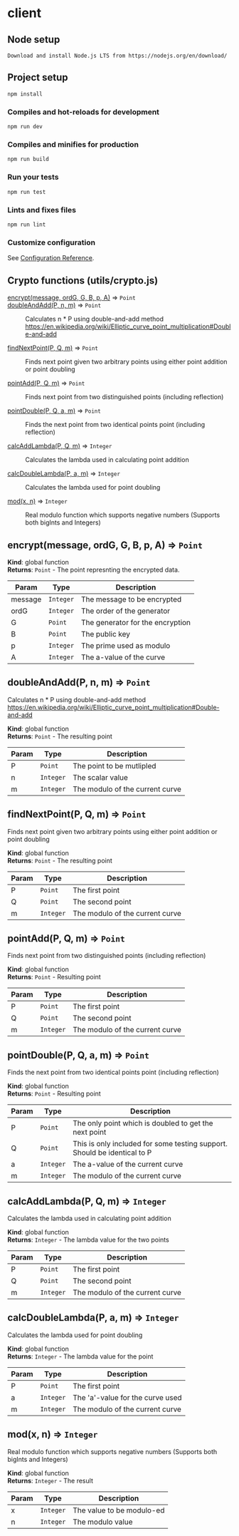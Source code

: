 # client

## Node setup
```
Download and install Node.js LTS from https://nodejs.org/en/download/
```

## Project setup
```
npm install
```

### Compiles and hot-reloads for development
```
npm run dev
```

### Compiles and minifies for production
```
npm run build
```

### Run your tests
```
npm run test
```

### Lints and fixes files
```
npm run lint
```

### Customize configuration
See [Configuration Reference](https://cli.vuejs.org/config/).


## Crypto functions (utils/crypto.js)

<dl>
<dt><a href="#encrypt">encrypt(message, ordG, G, B, p, A)</a> ⇒ <code>Point</code></dt>
<dd></dd>
<dt><a href="#doubleAndAdd">doubleAndAdd(P, n, m)</a> ⇒ <code>Point</code></dt>
<dd><p>Calculates n * P using double-and-add method
<a href="https://en.wikipedia.org/wiki/Elliptic_curve_point_multiplication#Double-and-add">https://en.wikipedia.org/wiki/Elliptic_curve_point_multiplication#Double-and-add</a></p>
</dd>
<dt><a href="#findNextPoint">findNextPoint(P, Q, m)</a> ⇒ <code>Point</code></dt>
<dd><p>Finds next point given two arbitrary points using either point addition or point doubling</p>
</dd>
<dt><a href="#pointAdd">pointAdd(P, Q, m)</a> ⇒ <code>Point</code></dt>
<dd><p>Finds next point from two distinguished points (including reflection)</p>
</dd>
<dt><a href="#pointDouble">pointDouble(P, Q, a, m)</a> ⇒ <code>Point</code></dt>
<dd><p>Finds the next point from two identical points point (including reflection)</p>
</dd>
<dt><a href="#calcAddLambda">calcAddLambda(P, Q, m)</a> ⇒ <code>Integer</code></dt>
<dd><p>Calculates the lambda used in calculating point addition</p>
</dd>
<dt><a href="#calcDoubleLambda">calcDoubleLambda(P, a, m)</a> ⇒ <code>Integer</code></dt>
<dd><p>Calculates the lambda used for point doubling</p>
</dd>
<dt><a href="#mod">mod(x, n)</a> ⇒ <code>Integer</code></dt>
<dd><p>Real modulo function which supports negative numbers (Supports both bigInts and Integers)</p>
</dd>
</dl>

<a name="encrypt"></a>

## encrypt(message, ordG, G, B, p, A) ⇒ <code>Point</code>
**Kind**: global function  
**Returns**: <code>Point</code> - The point represnting the encrypted data.  

| Param | Type | Description |
| --- | --- | --- |
| message | <code>Integer</code> | The message to be encrypted |
| ordG | <code>Integer</code> | The order of the generator |
| G | <code>Point</code> | The generator for the encryption |
| B | <code>Point</code> | The public key |
| p | <code>Integer</code> | The prime used as modulo |
| A | <code>Integer</code> | The a-value of the curve |

<a name="doubleAndAdd"></a>

## doubleAndAdd(P, n, m) ⇒ <code>Point</code>
Calculates n * P using double-and-add method
https://en.wikipedia.org/wiki/Elliptic_curve_point_multiplication#Double-and-add

**Kind**: global function  
**Returns**: <code>Point</code> - The resulting point  

| Param | Type | Description |
| --- | --- | --- |
| P | <code>Point</code> | The point to be mutlipled |
| n | <code>Integer</code> | The scalar value |
| m | <code>Integer</code> | The modulo of the current curve |

<a name="findNextPoint"></a>

## findNextPoint(P, Q, m) ⇒ <code>Point</code>
Finds next point given two arbitrary points using either point addition or point doubling

**Kind**: global function  
**Returns**: <code>Point</code> - The resulting point  

| Param | Type | Description |
| --- | --- | --- |
| P | <code>Point</code> | The first point |
| Q | <code>Point</code> | The second point |
| m | <code>Integer</code> | The modulo of the current curve |

<a name="pointAdd"></a>

## pointAdd(P, Q, m) ⇒ <code>Point</code>
Finds next point from two distinguished points (including reflection)

**Kind**: global function  
**Returns**: <code>Point</code> - Resulting point  

| Param | Type | Description |
| --- | --- | --- |
| P | <code>Point</code> | The first point |
| Q | <code>Point</code> | The second point |
| m | <code>Integer</code> | The modulo of the current curve |

<a name="pointDouble"></a>

## pointDouble(P, Q, a, m) ⇒ <code>Point</code>
Finds the next point from two identical points point (including reflection)

**Kind**: global function  
**Returns**: <code>Point</code> - Resulting point  

| Param | Type | Description |
| --- | --- | --- |
| P | <code>Point</code> | The only point which is doubled to get the next point |
| Q | <code>Point</code> | This is only included for some testing support. Should be identical to P |
| a | <code>Integer</code> | The a-value of the current curve |
| m | <code>Integer</code> | The modulo of the current curve |

<a name="calcAddLambda"></a>

## calcAddLambda(P, Q, m) ⇒ <code>Integer</code>
Calculates the lambda used in calculating point addition

**Kind**: global function  
**Returns**: <code>Integer</code> - The lambda value for the two points  

| Param | Type | Description |
| --- | --- | --- |
| P | <code>Point</code> | The first point |
| Q | <code>Point</code> | The second point |
| m | <code>Integer</code> | The modulo of the current curve |

<a name="calcDoubleLambda"></a>

## calcDoubleLambda(P, a, m) ⇒ <code>Integer</code>
Calculates the lambda used for point doubling

**Kind**: global function  
**Returns**: <code>Integer</code> - The lambda value for the point  

| Param | Type | Description |
| --- | --- | --- |
| P | <code>Point</code> | The first point |
| a | <code>Integer</code> | The 'a'-value for the curve used |
| m | <code>Integer</code> | The modulo of the current curve |

<a name="mod"></a>

## mod(x, n) ⇒ <code>Integer</code>
Real modulo function which supports negative numbers (Supports both bigInts and Integers)

**Kind**: global function  
**Returns**: <code>Integer</code> - The result  

| Param | Type | Description |
| --- | --- | --- |
| x | <code>Integer</code> | The value to be modulo-ed |
| n | <code>Integer</code> | The modulo value |

